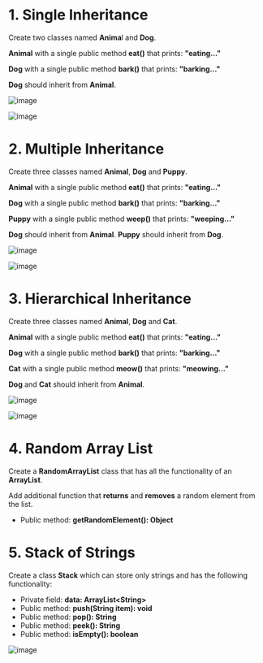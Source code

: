 # 1.	Single Inheritance

Create two classes named **Anima**l and **Dog**.

**Animal** with a single public method **eat()** that prints: **"eating..."**

**Dog** with a single public method **bark()** that prints: **"barking..."**

**Dog** should inherit from **Animal**.

![image](https://user-images.githubusercontent.com/87463484/147743080-f219cc72-745c-4ba7-a4e0-3b423ec17506.png)

![image](https://user-images.githubusercontent.com/87463484/147743087-7a601e81-0c19-448c-b461-b3555184adbc.png)

# 2.	Multiple Inheritance

Create three classes named **Animal**, **Dog** and **Puppy**.

**Animal** with a single public method **eat()** that prints: **"eating..."**

**Dog** with a single public method **bark()** that prints: **"barking..."**

**Puppy** with a single public method **weep()** that prints: **"weeping..."**

**Dog** should inherit from **Animal**. **Puppy** should inherit from **Dog**.

![image](https://user-images.githubusercontent.com/87463484/147743252-e3a8810c-cebb-45fa-abd7-9b7fda5ec349.png)

![image](https://user-images.githubusercontent.com/87463484/147743253-0f53389f-7bcb-49ac-bb07-e6d75cd4d6f4.png)

# 3.	Hierarchical Inheritance

Create three classes named **Animal**, **Dog** and **Cat**.

**Animal** with a single public method **eat()** that prints: **"eating..."**

**Dog** with a single public method **bark()** that prints: **"barking..."**

**Cat** with a single public method **meow()** that prints: **"meowing..."**

**Dog** and **Cat** should inherit from **Animal**.

![image](https://user-images.githubusercontent.com/87463484/147743354-33bb31a6-2ae1-456d-bb6b-7319df37bcf5.png)

![image](https://user-images.githubusercontent.com/87463484/147743364-d8632f06-859f-434a-8710-88d3ec3e3b9f.png)

# 4.	Random Array List

Create a **RandomArrayList** class that has all the functionality of an **ArrayList**.

Add additional function that **returns** and **removes** a random element from the list.

- Public method: **getRandomElement(): Object**

# 5. Stack of Strings

Create a class **Stack** which can store only strings and has the following functionality:

- Private field: **data: ArrayList<String\>**
- Public method: **push(String item): void**
- Public method: **pop(): String**
- Public method: **peek(): String**
- Public method: **isEmpty(): boolean**

![image](https://user-images.githubusercontent.com/87463484/147743490-28854527-57b6-48d6-8c2d-9e0c954d9a1d.png)
